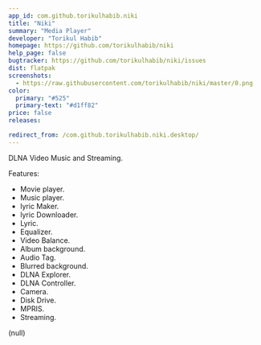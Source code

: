 ```yaml
---
app_id: com.github.torikulhabib.niki
title: "Niki"
summary: "Media Player"
developer: "Torikul Habib"
homepage: https://github.com/torikulhabib/niki
help_page: false
bugtracker: https://github.com/torikulhabib/niki/issues
dist: flatpak
screenshots:
  - https://raw.githubusercontent.com/torikulhabib/niki/master/0.png
color:
  primary: "#525"
  primary-text: "#d1ff82"
price: false
releases:

redirect_from: /com.github.torikulhabib.niki.desktop/
---
```


<p>DLNA Video Music and Streaming.</p>
<p>Features:</p>
<ul>
<li>Movie player.</li>
<li>Music player.</li>
<li>lyric Maker.</li>
<li>lyric Downloader.</li>
<li>Lyric.</li>
<li>Equalizer.</li>
<li>Video Balance.</li>
<li>Album background.</li>
<li>Audio Tag.</li>
<li>Blurred background.</li>
<li>DLNA Explorer.</li>
<li>DLNA Controller.</li>
<li>Camera.</li>
<li>Disk Drive.</li>
<li>MPRIS.</li>
<li>Streaming.</li>
</ul>
<p>(null)</p>